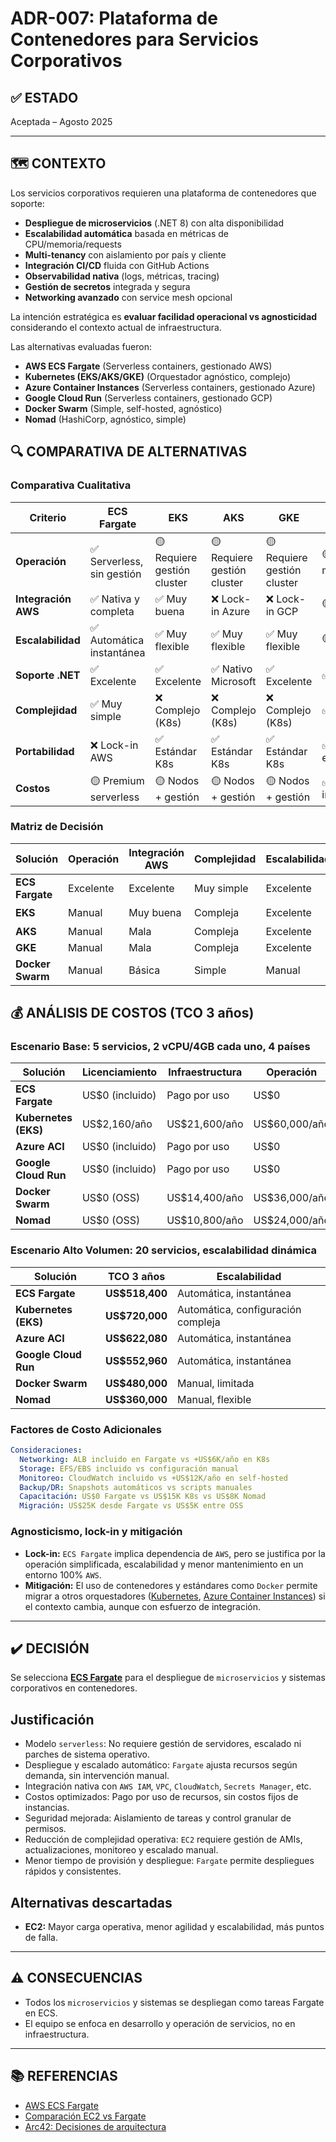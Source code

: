 # ADR-007: Plataforma de Contenedores para Servicios Corporativos

## ✅ ESTADO

Aceptada – Agosto 2025

---

## 🗺️ CONTEXTO

Los servicios corporativos requieren una plataforma de contenedores que soporte:

- **Despliegue de microservicios** (.NET 8) con alta disponibilidad
- **Escalabilidad automática** basada en métricas de CPU/memoria/requests
- **Multi-tenancy** con aislamiento por país y cliente
- **Integración CI/CD** fluida con GitHub Actions
- **Observabilidad nativa** (logs, métricas, tracing)
- **Gestión de secretos** integrada y segura
- **Networking avanzado** con service mesh opcional

La intención estratégica es **evaluar facilidad operacional vs agnosticidad** considerando el contexto actual de infraestructura.

Las alternativas evaluadas fueron:

- **AWS ECS Fargate** (Serverless containers, gestionado AWS)
- **Kubernetes (EKS/AKS/GKE)** (Orquestador agnóstico, complejo)
- **Azure Container Instances** (Serverless containers, gestionado Azure)
- **Google Cloud Run** (Serverless containers, gestionado GCP)
- **Docker Swarm** (Simple, self-hosted, agnóstico)
- **Nomad** (HashiCorp, agnóstico, simple)

## 🔍 COMPARATIVA DE ALTERNATIVAS

### Comparativa Cualitativa

| Criterio | ECS Fargate | EKS | AKS | GKE | Docker Swarm |
|----------|-------------|-----|-----|-----|-------------|
| **Operación** | ✅ Serverless, sin gestión | 🟡 Requiere gestión cluster | 🟡 Requiere gestión cluster | 🟡 Requiere gestión cluster | 🟡 Gestión manual |
| **Integración AWS** | ✅ Nativa y completa | ✅ Muy buena | ❌ Lock-in Azure | ❌ Lock-in GCP | 🟡 Básica |
| **Escalabilidad** | ✅ Automática instantánea | ✅ Muy flexible | ✅ Muy flexible | ✅ Muy flexible | 🟡 Manual |
| **Soporte .NET** | ✅ Excelente | ✅ Excelente | ✅ Nativo Microsoft | ✅ Excelente | ✅ Excelente |
| **Complejidad** | ✅ Muy simple | ❌ Complejo (K8s) | ❌ Complejo (K8s) | ❌ Complejo (K8s) | ✅ Simple |
| **Portabilidad** | ❌ Lock-in AWS | ✅ Estándar K8s | ✅ Estándar K8s | ✅ Estándar K8s | ✅ Docker estándar |
| **Costos** | 🟡 Premium serverless | 🟡 Nodos + gestión | 🟡 Nodos + gestión | 🟡 Nodos + gestión | ✅ Solo infraestructura |

### Matriz de Decisión

| Solución | Operación | Integración AWS | Complejidad | Escalabilidad | Recomendación |
|----------|-----------|-----------------|-------------|---------------|--------------|
| **ECS Fargate** | Excelente | Excelente | Muy simple | Excelente | ✅ **Seleccionada** |
| **EKS** | Manual | Muy buena | Compleja | Excelente | 🟡 Alternativa |
| **AKS** | Manual | Mala | Compleja | Excelente | ❌ Descartada |
| **GKE** | Manual | Mala | Compleja | Excelente | ❌ Descartada |
| **Docker Swarm** | Manual | Básica | Simple | Manual | ❌ Descartada |

## 💰 ANÁLISIS DE COSTOS (TCO 3 años)

### Escenario Base: 5 servicios, 2 vCPU/4GB cada uno, 4 países

| Solución | Licenciamiento | Infraestructura | Operación | TCO 3 años |
|----------|----------------|-----------------|-----------|------------|
| **ECS Fargate** | US$0 (incluido) | Pago por uso | US$0 | **US$129,600** |
| **Kubernetes (EKS)** | US$2,160/año | US$21,600/año | US$60,000/año | **US$251,280** |
| **Azure ACI** | US$0 (incluido) | Pago por uso | US$0 | **US$155,520** |
| **Google Cloud Run** | US$0 (incluido) | Pago por uso | US$0 | **US$138,240** |
| **Docker Swarm** | US$0 (OSS) | US$14,400/año | US$36,000/año | **US$151,200** |
| **Nomad** | US$0 (OSS) | US$10,800/año | US$24,000/año | **US$104,400** |

### Escenario Alto Volumen: 20 servicios, escalabilidad dinámica

| Solución | TCO 3 años | Escalabilidad |
|----------|------------|---------------|
| **ECS Fargate** | **US$518,400** | Automática, instantánea |
| **Kubernetes (EKS)** | **US$720,000** | Automática, configuración compleja |
| **Azure ACI** | **US$622,080** | Automática, instantánea |
| **Google Cloud Run** | **US$552,960** | Automática, instantánea |
| **Docker Swarm** | **US$480,000** | Manual, limitada |
| **Nomad** | **US$360,000** | Manual, flexible |

### Factores de Costo Adicionales

```yaml
Consideraciones:
  Networking: ALB incluido en Fargate vs +US$6K/año en K8s
  Storage: EFS/EBS incluido vs configuración manual
  Monitoreo: CloudWatch incluido vs +US$12K/año en self-hosted
  Backup/DR: Snapshots automáticos vs scripts manuales
  Capacitación: US$0 Fargate vs US$15K K8s vs US$8K Nomad
  Migración: US$25K desde Fargate vs US$5K entre OSS
```

### Agnosticismo, lock-in y mitigación

- **Lock-in:** `ECS Fargate` implica dependencia de `AWS`, pero se justifica por la operación simplificada, escalabilidad y menor mantenimiento en un entorno 100% `AWS`.
- **Mitigación:** El uso de contenedores y estándares como `Docker` permite migrar a otros orquestadores ([Kubernetes](https://kubernetes.io/), [Azure Container Instances](https://azure.microsoft.com/en-us/services/container-instances/)) si el contexto cambia, aunque con esfuerzo de integración.

---

## ✔️ DECISIÓN

Se selecciona **[ECS Fargate](https://aws.amazon.com/ecs/fargate/)** para el despliegue de `microservicios` y sistemas corporativos en contenedores.

## Justificación

- Modelo `serverless`: No requiere gestión de servidores, escalado ni parches de sistema operativo.
- Despliegue y escalado automático: `Fargate` ajusta recursos según demanda, sin intervención manual.
- Integración nativa con `AWS IAM`, `VPC`, `CloudWatch`, `Secrets Manager`, etc.
- Costos optimizados: Pago por uso de recursos, sin costos fijos de instancias.
- Seguridad mejorada: Aislamiento de tareas y control granular de permisos.
- Reducción de complejidad operativa: `EC2` requiere gestión de AMIs, actualizaciones, monitoreo y escalado manual.
- Menor tiempo de provisión y despliegue: `Fargate` permite despliegues rápidos y consistentes.

## Alternativas descartadas

- **EC2:** Mayor carga operativa, menor agilidad y escalabilidad, más puntos de falla.

---

## ⚠️ CONSECUENCIAS

- Todos los `microservicios` y sistemas se despliegan como tareas Fargate en ECS.
- El equipo se enfoca en desarrollo y operación de servicios, no en infraestructura.

---

## 📚 REFERENCIAS

- [AWS ECS Fargate](https://aws.amazon.com/fargate/)
- [Comparación EC2 vs Fargate](https://aws.amazon.com/blogs/containers/should-you-use-amazon-ecs-or-amazon-ec2/)
- [Arc42: Decisiones de arquitectura](https://arc42.org/decision/)

